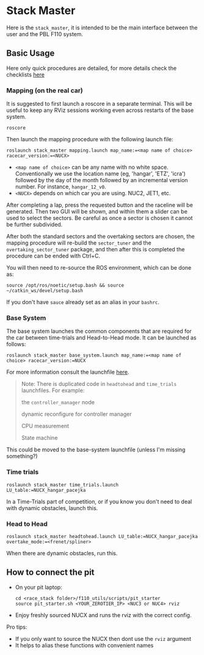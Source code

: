 # Stack Master
Here is the `stack_master`, it is intended to be the main interface between the user and the PBL F110 system.

## Basic Usage
Here only quick procedures are detailed, for more details check the checklists [here](./checklists/)

### Mapping (on the real car)
It is suggested to first launch a roscore in a separate terminal. This will be useful to keep any RViz sessions working even across restarts of the base system.
```shell
roscore
```

Then launch the mapping procedure with the following launch file:
```shell
roslaunch stack_master mapping.launch map_name:=<map name of choice> racecar_version:=<NUCX>
```

  - `<map name of choice>` can be any name with no white space. Conventionally we use the location name (eg, 'hangar', 'ETZ', 'icra') followed by the day of the month followed by an incremental version number. For instance, `hangar_12_v0`.
  - `<NUCX>` depends on which car you are using. NUC2, JET1, etc.

After completing a lap, press the requested button and the raceline will be generated. Then two GUI will be shown, and within them a slider can be used to select the sectors.
Be careful as once a sector is chosen it cannot be further subdivided.

After both the standard sectors and the overtaking sectors are chosen, the mapping procedure will re-build the `sector_tuner` and the `overtaking_sector_tuner` package, and then after this is completed the procedure can be ended with Ctrl+C.

You will then need to re-source the ROS environment, which can be done as:
```shell
source /opt/ros/noetic/setup.bash && source ~/catkin_ws/devel/setup.bash
```

If you don't have `sauce` already set as an alias in your `bashrc`.

### Base System

The base system launches the common components that are required for the car between time-trials and Head-to-Head mode. It can be launched as follows:

```shell
roslaunch stack_master base_system.launch map_name:=<map name of choice> racecar_version:=NUCX
```

For more information consult the launchfile [here](./launch/base_system.launch).

> Note: There is duplicated code in `headtohead` and  `time_trials` launchfiles. For example:
>
> the `controller_manager` node
> 
> dynamic reconfigure for controller manager
>
> CPU measurement
>
> State machine

This could be moved to the base-system launchfile (unless I'm missing something?)

### Time trials
```shell
roslaunch stack_master time_trials.launch LU_table:=NUCX_hangar_pacejka
```

In a Time-Trials part of competition, or if you know you don't need to deal with dynamic obstacles, launch this.

### Head to Head
```shell
roslaunch stack_master headtohead.launch LU_table:=NUCX_hangar_pacejka overtake_mode:=<frenet/spliner>
```

When there are dynamic obstacles, run this.

## How to connect the pit
- On your pit laptop:
  ```shell
  cd <race_stack folder>/f110_utils/scripts/pit_starter
  source pit_starter.sh <YOUR_ZEROTIER_IP> <NUC3 or NUC4> rviz
  ```
- Enjoy freshly sourced NUCX and runs the rviz with the correct config.

Pro tips:
- If you only want to source the NUCX then dont use the `rviz` argument
- It helps to alias these functions with convenient names
